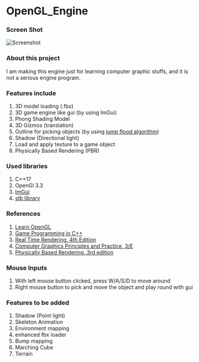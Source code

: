 # OpenGL_Engine

### Screen Shot
![Screenshot](https://github.com/dooeverything/OpenGL_Engine/blob/main/ScreenShots/screenshot-5.png)

### About this project 
I am making this engine just for learning computer graphic stuffs, and it is not a serious engine program. 

### Features include
 1. 3D model loading (.fbx)
 2. 3D game engine like gui (by using ImGui)
 3. Phong Shading Model
 4. 3D Gizmos (translation)
 5. Outline for picking objects (by using [jump flood algorithm](https://www.comp.nus.edu.sg/~tants/jfa.html))
 6. Shadow (Directional light)
 7. Load and apply texture to a game object
 8. Physically Based Rendering (PBR)

### Used libraries
 1. C++17
 2. OpenGl 3.3
 3. [ImGui](https://github.com/ocornut/imgui)
 4. [stb library](https://github.com/nothings/stb)

### References
 1. [Learn OpenGL](learnopengl.com)
 2. [Game Programming in C++](https://www.amazon.com/Game-Programming-Creating-Games-Design/dp/0134597206)
 3. [Real Time Rendering, 4th Edition](https://www.amazon.com/Real-Time-Rendering-Fourth-Tomas-Akenine-M%C3%B6ller/dp/1138627003)
 4. [Computer Graphics Principles and Practice, 3/E](https://www.amazon.com/Computer-Graphics-Principles-Practice-3rd/dp/0321399528)
 5. [Physically Based Rendering, 3rd edition](https://www.amazon.com/Physically-Based-Rendering-Theory-Implementation/dp/0128006455)

### Mouse Inputs
 1. With left mouse button clicked, press W/A/S/D to move around
 2. Right mouse button to pick and move the object and play round with gui
 
### Features to be added
 1. Shadow (Point light)
 2. Skeleton Animation
 3. Environment mapping
 4. enhanced fbx loader
 5. Bump mapping
 6. Marching Cube
 7. Terrain
